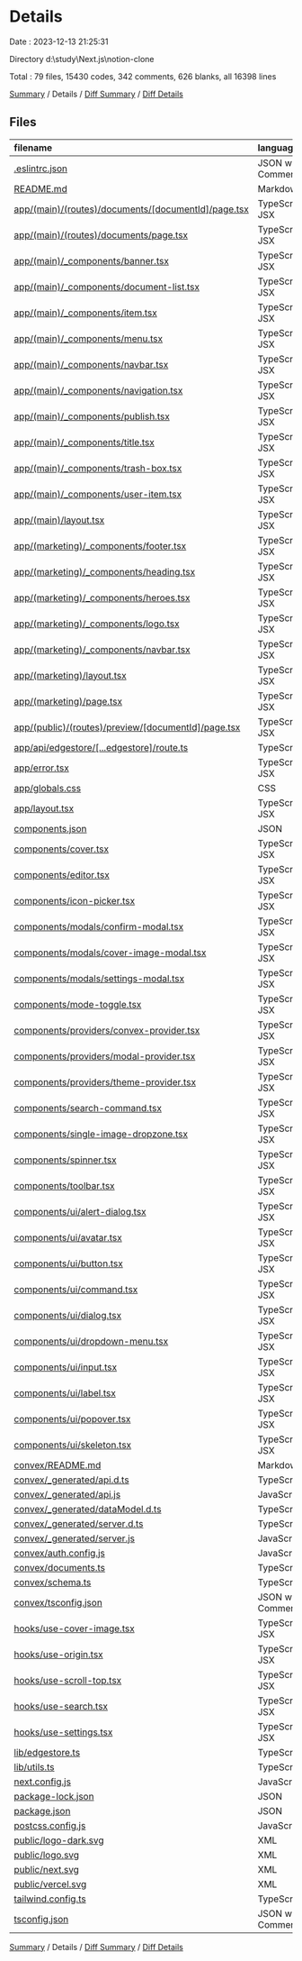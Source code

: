 # Details

Date : 2023-12-13 21:25:31

Directory d:\\study\\Next.js\\notion-clone

Total : 79 files,  15430 codes, 342 comments, 626 blanks, all 16398 lines

[Summary](results.md) / Details / [Diff Summary](diff.md) / [Diff Details](diff-details.md)

## Files
| filename | language | code | comment | blank | total |
| :--- | :--- | ---: | ---: | ---: | ---: |
| [.eslintrc.json](/.eslintrc.json) | JSON with Comments | 3 | 0 | 1 | 4 |
| [README.md](/README.md) | Markdown | 23 | 0 | 14 | 37 |
| [app/(main)/(routes)/documents/[documentId]/page.tsx](/app/(main)/(routes)/documents/%5BdocumentId%5D/page.tsx) | TypeScript JSX | 58 | 0 | 12 | 70 |
| [app/(main)/(routes)/documents/page.tsx](/app/(main)/(routes)/documents/page.tsx) | TypeScript JSX | 50 | 0 | 8 | 58 |
| [app/(main)/_components/banner.tsx](/app/(main)/_components/banner.tsx) | TypeScript JSX | 55 | 0 | 12 | 67 |
| [app/(main)/_components/document-list.tsx](/app/(main)/_components/document-list.tsx) | TypeScript JSX | 81 | 0 | 11 | 92 |
| [app/(main)/_components/item.tsx](/app/(main)/_components/item.tsx) | TypeScript JSX | 170 | 0 | 13 | 183 |
| [app/(main)/_components/menu.tsx](/app/(main)/_components/menu.tsx) | TypeScript JSX | 61 | 0 | 11 | 72 |
| [app/(main)/_components/navbar.tsx](/app/(main)/_components/navbar.tsx) | TypeScript JSX | 54 | 0 | 10 | 64 |
| [app/(main)/_components/navigation.tsx](/app/(main)/_components/navigation.tsx) | TypeScript JSX | 187 | 0 | 21 | 208 |
| [app/(main)/_components/publish.tsx](/app/(main)/_components/publish.tsx) | TypeScript JSX | 121 | 0 | 16 | 137 |
| [app/(main)/_components/title.tsx](/app/(main)/_components/title.tsx) | TypeScript JSX | 68 | 0 | 12 | 80 |
| [app/(main)/_components/trash-box.tsx](/app/(main)/_components/trash-box.tsx) | TypeScript JSX | 100 | 0 | 14 | 114 |
| [app/(main)/_components/user-item.tsx](/app/(main)/_components/user-item.tsx) | TypeScript JSX | 66 | 0 | 5 | 71 |
| [app/(main)/layout.tsx](/app/(main)/layout.tsx) | TypeScript JSX | 29 | 0 | 9 | 38 |
| [app/(marketing)/_components/footer.tsx](/app/(marketing)/_components/footer.tsx) | TypeScript JSX | 17 | 1 | 2 | 20 |
| [app/(marketing)/_components/heading.tsx](/app/(marketing)/_components/heading.tsx) | TypeScript JSX | 43 | 0 | 6 | 49 |
| [app/(marketing)/_components/heroes.tsx](/app/(marketing)/_components/heroes.tsx) | TypeScript JSX | 37 | 0 | 2 | 39 |
| [app/(marketing)/_components/logo.tsx](/app/(marketing)/_components/logo.tsx) | TypeScript JSX | 28 | 0 | 4 | 32 |
| [app/(marketing)/_components/navbar.tsx](/app/(marketing)/_components/navbar.tsx) | TypeScript JSX | 48 | 0 | 4 | 52 |
| [app/(marketing)/layout.tsx](/app/(marketing)/layout.tsx) | TypeScript JSX | 10 | 0 | 3 | 13 |
| [app/(marketing)/page.tsx](/app/(marketing)/page.tsx) | TypeScript JSX | 15 | 0 | 3 | 18 |
| [app/(public)/(routes)/preview/[documentId]/page.tsx](/app/(public)/(routes)/preview/%5BdocumentId%5D/page.tsx) | TypeScript JSX | 62 | 0 | 12 | 74 |
| [app/api/edgestore/[...edgestore]/route.ts](/app/api/edgestore/%5B...edgestore%5D/route.ts) | TypeScript | 13 | 6 | 1 | 20 |
| [app/error.tsx](/app/error.tsx) | TypeScript JSX | 29 | 0 | 5 | 34 |
| [app/globals.css](/app/globals.css) | CSS | 61 | 0 | 22 | 83 |
| [app/layout.tsx](/app/layout.tsx) | TypeScript JSX | 54 | 0 | 6 | 60 |
| [components.json](/components.json) | JSON | 16 | 0 | 0 | 16 |
| [components/cover.tsx](/components/cover.tsx) | TypeScript JSX | 68 | 0 | 8 | 76 |
| [components/editor.tsx](/components/editor.tsx) | TypeScript JSX | 40 | 0 | 10 | 50 |
| [components/icon-picker.tsx](/components/icon-picker.tsx) | TypeScript JSX | 38 | 0 | 8 | 46 |
| [components/modals/confirm-modal.tsx](/components/modals/confirm-modal.tsx) | TypeScript JSX | 45 | 0 | 5 | 50 |
| [components/modals/cover-image-modal.tsx](/components/modals/cover-image-modal.tsx) | TypeScript JSX | 55 | 0 | 11 | 66 |
| [components/modals/settings-modal.tsx](/components/modals/settings-modal.tsx) | TypeScript JSX | 26 | 0 | 4 | 30 |
| [components/mode-toggle.tsx](/components/mode-toggle.tsx) | TypeScript JSX | 36 | 0 | 5 | 41 |
| [components/providers/convex-provider.tsx](/components/providers/convex-provider.tsx) | TypeScript JSX | 17 | 0 | 4 | 21 |
| [components/providers/modal-provider.tsx](/components/providers/modal-provider.tsx) | TypeScript JSX | 19 | 0 | 7 | 26 |
| [components/providers/theme-provider.tsx](/components/providers/theme-provider.tsx) | TypeScript JSX | 7 | 0 | 3 | 10 |
| [components/search-command.tsx](/components/search-command.tsx) | TypeScript JSX | 70 | 0 | 11 | 81 |
| [components/single-image-dropzone.tsx](/components/single-image-dropzone.tsx) | TypeScript JSX | 135 | 77 | 14 | 226 |
| [components/spinner.tsx](/components/spinner.tsx) | TypeScript JSX | 20 | 0 | 6 | 26 |
| [components/toolbar.tsx](/components/toolbar.tsx) | TypeScript JSX | 121 | 0 | 16 | 137 |
| [components/ui/alert-dialog.tsx](/components/ui/alert-dialog.tsx) | TypeScript JSX | 127 | 0 | 15 | 142 |
| [components/ui/avatar.tsx](/components/ui/avatar.tsx) | TypeScript JSX | 44 | 0 | 7 | 51 |
| [components/ui/button.tsx](/components/ui/button.tsx) | TypeScript JSX | 51 | 0 | 6 | 57 |
| [components/ui/command.tsx](/components/ui/command.tsx) | TypeScript JSX | 137 | 0 | 19 | 156 |
| [components/ui/dialog.tsx](/components/ui/dialog.tsx) | TypeScript JSX | 107 | 0 | 13 | 120 |
| [components/ui/dropdown-menu.tsx](/components/ui/dropdown-menu.tsx) | TypeScript JSX | 182 | 0 | 19 | 201 |
| [components/ui/input.tsx](/components/ui/input.tsx) | TypeScript JSX | 21 | 0 | 5 | 26 |
| [components/ui/label.tsx](/components/ui/label.tsx) | TypeScript JSX | 21 | 0 | 6 | 27 |
| [components/ui/popover.tsx](/components/ui/popover.tsx) | TypeScript JSX | 25 | 0 | 7 | 32 |
| [components/ui/skeleton.tsx](/components/ui/skeleton.tsx) | TypeScript JSX | 13 | 0 | 3 | 16 |
| [convex/README.md](/convex/README.md) | Markdown | 73 | 0 | 18 | 91 |
| [convex/_generated/api.d.ts](/convex/_generated/api.d.ts) | TypeScript | 17 | 18 | 3 | 38 |
| [convex/_generated/api.js](/convex/_generated/api.js) | JavaScript | 3 | 18 | 3 | 24 |
| [convex/_generated/dataModel.d.ts](/convex/_generated/dataModel.d.ts) | TypeScript | 16 | 40 | 6 | 62 |
| [convex/_generated/server.d.ts](/convex/_generated/server.d.ts) | TypeScript | 24 | 106 | 14 | 144 |
| [convex/_generated/server.js](/convex/_generated/server.js) | JavaScript | 16 | 66 | 9 | 91 |
| [convex/auth.config.js](/convex/auth.config.js) | JavaScript | 8 | 0 | 1 | 9 |
| [convex/documents.ts](/convex/documents.ts) | TypeScript | 267 | 0 | 89 | 356 |
| [convex/schema.ts](/convex/schema.ts) | TypeScript | 16 | 0 | 2 | 18 |
| [convex/tsconfig.json](/convex/tsconfig.json) | JSON with Comments | 17 | 6 | 2 | 25 |
| [hooks/use-cover-image.tsx](/hooks/use-cover-image.tsx) | TypeScript JSX | 15 | 0 | 3 | 18 |
| [hooks/use-origin.tsx](/hooks/use-origin.tsx) | TypeScript JSX | 15 | 0 | 5 | 20 |
| [hooks/use-scroll-top.tsx](/hooks/use-scroll-top.tsx) | TypeScript JSX | 16 | 0 | 5 | 21 |
| [hooks/use-search.tsx](/hooks/use-search.tsx) | TypeScript JSX | 13 | 0 | 3 | 16 |
| [hooks/use-settings.tsx](/hooks/use-settings.tsx) | TypeScript JSX | 11 | 0 | 3 | 14 |
| [lib/edgestore.ts](/lib/edgestore.ts) | TypeScript | 6 | 0 | 1 | 7 |
| [lib/utils.ts](/lib/utils.ts) | TypeScript | 5 | 0 | 2 | 7 |
| [next.config.js](/next.config.js) | JavaScript | 6 | 1 | 2 | 9 |
| [package-lock.json](/package-lock.json) | JSON | 11,736 | 0 | 1 | 11,737 |
| [package.json](/package.json) | JSON | 56 | 0 | 1 | 57 |
| [postcss.config.js](/postcss.config.js) | JavaScript | 6 | 0 | 1 | 7 |
| [public/logo-dark.svg](/public/logo-dark.svg) | XML | 1 | 0 | 0 | 1 |
| [public/logo.svg](/public/logo.svg) | XML | 1 | 0 | 0 | 1 |
| [public/next.svg](/public/next.svg) | XML | 1 | 0 | 0 | 1 |
| [public/vercel.svg](/public/vercel.svg) | XML | 1 | 0 | 0 | 1 |
| [tailwind.config.ts](/tailwind.config.ts) | TypeScript | 75 | 1 | 0 | 76 |
| [tsconfig.json](/tsconfig.json) | JSON with Comments | 25 | 2 | 1 | 28 |

[Summary](results.md) / Details / [Diff Summary](diff.md) / [Diff Details](diff-details.md)